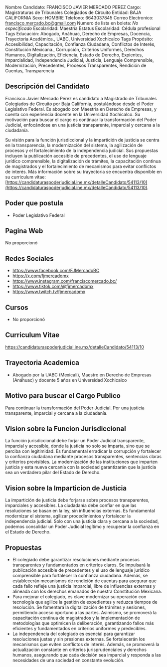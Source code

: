 Nombre Candidato: FRANCISCO JAVIER MERCADO PEREZ
Cargo: Magistraturas de Tribunales Colegiados de Circuito
Entidad: BAJA CALIFORNIA
Sexo: HOMBRE
Telefono: 6643037845
Correo Electronico: francisco.mercado.bc@gmail.com
Numero de lista en boleta: *No especificado*
Escolaridad: Maestría
Estatus Escolaridad: Cédula profesional
Tags Educación: Abogado, Anáhuac, Derecho de Empresas, Docencia, Trayectoria Académica., UABC, Universidad Xochicalco
Tags Propósito: Accesibilidad, Capacitación, Confianza Ciudadana, Conflictos de Interés, Constitución Mexicana., Corrupción, Criterios Uniformes, Derechos Humanos, Digitalización, Eficiencia, Estado de Derecho, Expientes, Imparcialidad, Independencia Judicial, Justicia, Lenguaje Comprensible, Modernización, Precedentes, Procesos Transparentes, Rendición de Cuentas, Transparencia


## Descripción del Candidato 

Francisco Javier Mercado Pérez es candidato a Magistrado de Tribunales Colegiados de Circuito por Baja California, postulándose desde el Poder Legislativo Federal. Es abogado con Maestría en Derecho de Empresas, y cuenta con experiencia docente en la Universidad Xochicalco. Su motivación para buscar el cargo es continuar la transformación del Poder Judicial, enfocándose en una justicia transparente, imparcial y cercana a la ciudadanía.

Su visión para la función jurisdiccional y la impartición de justicia se centra en la transparencia, la modernización del sistema, la agilización de procesos y el fortalecimiento de la independencia judicial. Sus propuestas incluyen la publicación accesible de precedentes, el uso de lenguaje jurídico comprensible, la digitalización de trámites, la capacitación continua de magistrados y el fortalecimiento de mecanismos para evitar conflictos de interés. Más información sobre su trayectoria se encuentra disponible en su curriculum vitae: [https://candidaturaspoderjudicial.ine.mx/detalleCandidato/54113/10](https://candidaturaspoderjudicial.ine.mx/detalleCandidato/54113/10).


## Poder que postula

- Poder Legislativo Federal


## Pagina Web

No proporcionó


## Redes Sociales

- https://www.facebook.com/FJMercadoBC
- https://x.com/fjmercadomx
- https://www.instagram.com/franciscomercado.bc/
- https://www.tiktok.com/@fjmercadomx
- https://www.twitch.tv/fjmercadomx


## Cursos

- No proporcionó


## Curriculum Vitae

https://candidaturaspoderjudicial.ine.mx/detalleCandidato/54113/10


## Trayectoria Academica

- Abogado por la UABC (Mexicali), Maestro en Derecho de Empresas (Anáhuac) y docente 5 años en Universidad Xochicalco


## Motivo para buscar el Cargo Publico

Para continuar la transformación del Poder Judicial. Por una justicia transparente, imparcial y cercana a la ciudadanía.


## Vision sobre la Funcion Jurisdiccional

La función jurisdiccional debe forjar un Poder Judicial transparente, imparcial y accesible, donde la justicia no solo se imparta, sino que se perciba con legitimidad. Es fundamental erradicar la corrupción y fortalecer la confianza ciudadana mediante procesos transparentes, sentencias claras y criterios previsibles. La modernización de las instituciones que imparten justicia y esta nueva cercanía con la sociedad garantizarán que la justicia sea un verdadero pilar del Estado de Derecho.


## Vision sobre la Imparticion de Justicia

La impartición de justicia debe forjarse sobre procesos transparentes, imparciales y accesibles. La ciudadanía debe confiar en que las resoluciones se basan en la ley, sin influencias externas. Es fundamental modernizar el sistema, agilizar procedimientos y fortalecer la independencia judicial. Solo con una justicia clara y cercana a la sociedad, podemos consolidar un Poder Judicial legítimo y recuperar la confianza en el Estado de Derecho.


## Propuestas

- El colegiado debe garantizar resoluciones mediante procesos transparentes y fundamentados en criterios claros. Se impulsará la publicación accesible de precedentes y el uso de lenguaje jurídico comprensible para fortalecer la confianza ciudadana. Además, se establecerán mecanismos de rendición de cuentas para asegurar que cada fallo refleje una justicia imparcial, libre de influencias externas y alineada con los derechos emanados de nuestra Constitución Mexicana.
- Para mejorar el colegiado, es clave modernizar su operación con tecnología que agilice la gestión de expedientes y reduzca tiempos de resolución. Se fomentará la digitalización de trámites y sesiones, permitiendo acceso oportuno a las partes. Asimismo, se promoverá la capacitación continua de magistrados y la implementación de metodologías que optimicen la deliberación, garantizando fallos más eficientes y fundamentados en criterios uniformes y predecibles.
- La independencia del colegiado es esencial para garantizar resoluciones justas y sin presiones externas. Se fortalecerán los mecanismos que eviten conflictos de interés. Además, se promoverá la actualización constante en criterios jurisprudenciales y derechos humanos, asegurando que cada decisión sea imparcial y responda a las necesidades de una sociedad en constante evolución.

